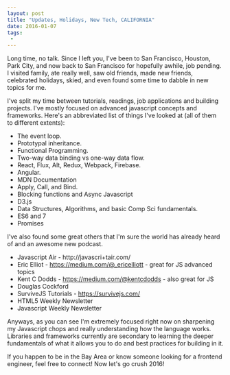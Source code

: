 ```yaml
---
layout: post
title: "Updates, Holidays, New Tech, CALIFORNIA"
date: 2016-01-07
tags:
 -
---
```


Long time, no talk. Since I left you, I've been to San Francisco, Houston, Park City, and now back to San Francisco for hopefully awhile, job pending. I visited family, ate really well, saw old friends, made new friends, celebrated holidays, skied, and even found some time to dabble in new topics for me. 

I've split my time between tutorials, readings, job applications and building projects. I've mostly focused on advanced javascript concepts and frameworks. Here's an abbreviated list of things I've looked at (all of them to different extents):
+  The event loop.
+  Prototypal inheritance.
+  Functional Programming.
+  Two-way data binding vs one-way data flow.
+  React, Flux, Alt, Redux, Webpack, Firebase.
+  Angular.
+  MDN Documentation
+  Apply, Call, and Bind.
+  Blocking functions and Async Javascript
+  D3.js
+  Data Structures, Algorithms, and basic Comp Sci fundamentals.
+  ES6 and 7 
+  Promises

I've also found some great others that I'm sure the world has already heard of and an awesome new podcast.
+  Javascript Air - http://javascri+tair.com/
+  Eric Elliot - https://medium.com/@_ericelliott - great for JS advanced topics
+  Kent C Dodds - https://medium.com/@kentcdodds - also great for JS
+  Douglas Cockford
+  SurviveJS Tutorials - https://survivejs.com/
+  HTML5 Weekly Newsletter
+  Javascript Weekly Newsletter

Anyways, as you can see I'm extremely focused right now on sharpening my Javascript chops and really understanding how the language works. Libraries and frameworks currently are secondary to learning the deeper fundamentals of what it allows you to do and best practices for building in it.
  
If you happen to be in the Bay Area or know someone looking for a frontend engineer, feel free to connect! Now let's go crush 2016!

  